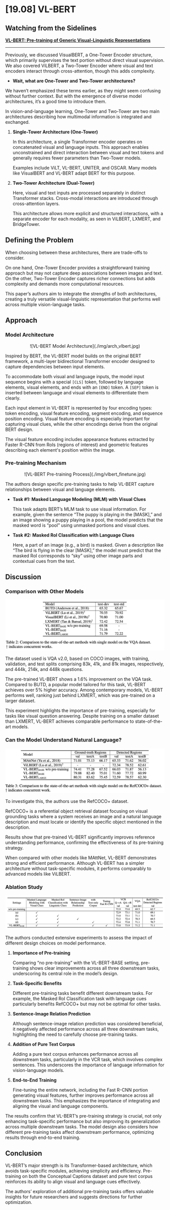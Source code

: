# [19.08] VL-BERT

## Watching from the Sidelines

[**VL-BERT: Pre-training of Generic Visual-Linguistic Representations**](https://arxiv.org/abs/1908.08530)

---

Previously, we discussed VisualBERT, a One-Tower Encoder structure, which primarily supervises the text portion without direct visual supervision. We also covered ViLBERT, a Two-Tower Encoder where visual and text encoders interact through cross-attention, though this adds complexity.

- **Wait, what are One-Tower and Two-Tower architectures?**

We haven’t emphasized these terms earlier, as they might seem confusing without further context. But with the emergence of diverse model architectures, it’s a good time to introduce them.

In vision-and-language learning, One-Tower and Two-Tower are two main architectures describing how multimodal information is integrated and exchanged.

1. **Single-Tower Architecture (One-Tower)**

   In this architecture, a single Transformer encoder operates on concatenated visual and language inputs. This approach enables unconstrained and direct interaction between visual and text tokens and generally requires fewer parameters than Two-Tower models.

   Examples include ViLT, VL-BERT, UNITER, and OSCAR. Many models like VisualBERT and VL-BERT adapt BERT for this purpose.

2. **Two-Tower Architecture (Dual-Tower)**

   Here, visual and text inputs are processed separately in distinct Transformer stacks. Cross-modal interactions are introduced through cross-attention layers.

   This architecture allows more explicit and structured interactions, with a separate encoder for each modality, as seen in ViLBERT, LXMERT, and BridgeTower.

## Defining the Problem

When choosing between these architectures, there are trade-offs to consider.

On one hand, One-Tower Encoder provides a straightforward training approach but may not capture deep associations between images and text. On the other, Two-Tower Encoder captures richer connections but adds complexity and demands more computational resources.

This paper’s authors aim to integrate the strengths of both architectures, creating a truly versatile visual-linguistic representation that performs well across multiple vision-language tasks.

## Approach

### Model Architecture

<div align="center">
<figure style={{"width": "80%"}}>
![VL-BERT Model Architecture](./img/arch_vlbert.jpg)
</figure>
</div>

Inspired by BERT, the VL-BERT model builds on the original BERT framework, a multi-layer bidirectional Transformer encoder designed to capture dependencies between input elements.

To accommodate both visual and language inputs, the model input sequence begins with a special `[CLS]` token, followed by language elements, visual elements, and ends with an `[END]` token. A `[SEP]` token is inserted between language and visual elements to differentiate them clearly.

Each input element in VL-BERT is represented by four encoding types: token encoding, visual feature encoding, segment encoding, and sequence position encoding. Visual feature encoding is especially important for capturing visual clues, while the other encodings derive from the original BERT design.

The visual feature encoding includes appearance features extracted by Faster R-CNN from RoIs (regions of interest) and geometric features describing each element's position within the image.

### Pre-training Mechanism

<div align="center">
<figure style={{"width": "80%"}}>
![VL-BERT Pre-training Process](./img/vlbert_finetune.jpg)
</figure>
</div>

The authors design specific pre-training tasks to help VL-BERT capture relationships between visual and language elements.

- **Task #1: Masked Language Modeling (MLM) with Visual Clues**

  This task adapts BERT’s MLM task to use visual information. For example, given the sentence “The puppy is playing in the [MASK],” and an image showing a puppy playing in a pool, the model predicts that the masked word is “pool” using unmasked portions and visual clues.

- **Task #2: Masked RoI Classification with Language Clues**

  Here, a part of an image (e.g., a bird) is masked. Given a description like “The bird is flying in the clear [MASK],” the model must predict that the masked RoI corresponds to “sky” using other image parts and contextual cues from the text.

## Discussion

### Comparison with Other Models

![VL-BERT Performance on VQA Task](./img/vl_bert_table2.jpg)

The dataset used is VQA v2.0, based on COCO images, with training, validation, and test splits comprising 83k, 41k, and 81k images, respectively, and 444k, 214k, and 448k questions.

The pre-trained VL-BERT shows a 1.6% improvement on the VQA task. Compared to BUTD, a popular model tailored for this task, VL-BERT achieves over 5% higher accuracy. Among contemporary models, VL-BERT performs well, ranking just behind LXMERT, which was pre-trained on a larger dataset.

This experiment highlights the importance of pre-training, especially for tasks like visual question answering. Despite training on a smaller dataset than LXMERT, VL-BERT achieves comparable performance to state-of-the-art models.

### Can the Model Understand Natural Language?

![VL-BERT Performance on RefCOCO+](./img/vl_bert_table3.jpg)

To investigate this, the authors use the RefCOCO+ dataset.

RefCOCO+ is a referential object retrieval dataset focusing on visual grounding tasks where a system receives an image and a natural language description and must locate or identify the specific object mentioned in the description.

Results show that pre-trained VL-BERT significantly improves reference understanding performance, confirming the effectiveness of its pre-training strategy.

When compared with other models like MAttNet, VL-BERT demonstrates strong and efficient performance. Although VL-BERT has a simpler architecture without task-specific modules, it performs comparably to advanced models like ViLBERT.

### Ablation Study

![Ablation Study Results](./img/vlbert_ablation.jpg)

The authors conducted extensive experiments to assess the impact of different design choices on model performance.

1. **Importance of Pre-training**

   Comparing “no pre-training” with the VL-BERT-BASE setting, pre-training shows clear improvements across all three downstream tasks, underscoring its central role in the model’s design.

2. **Task-Specific Benefits**

   Different pre-training tasks benefit different downstream tasks. For example, the Masked RoI Classification task with language cues particularly benefits RefCOCO+ but may not be optimal for other tasks.

3. **Sentence-Image Relation Prediction**

   Although sentence-image relation prediction was considered beneficial, it negatively affected performance across all three downstream tasks, highlighting the need to carefully choose pre-training tasks.

4. **Addition of Pure Text Corpus**

   Adding a pure text corpus enhances performance across all downstream tasks, particularly in the VCR task, which involves complex sentences. This underscores the importance of language information for vision-language models.

5. **End-to-End Training**

   Fine-tuning the entire network, including the Fast R-CNN portion generating visual features, further improves performance across all downstream tasks. This emphasizes the importance of integrating and aligning the visual and language components.

The results confirm that VL-BERT’s pre-training strategy is crucial, not only enhancing task-specific performance but also improving its generalization across multiple downstream tasks. The model design also considers how different pre-training tasks affect downstream performance, optimizing results through end-to-end training.

## Conclusion

VL-BERT’s major strength is its Transformer-based architecture, which avoids task-specific modules, achieving simplicity and efficiency. Pre-training on both the Conceptual Captions dataset and pure text corpus reinforces its ability to align visual and language cues effectively.

The authors’ exploration of additional pre-training tasks offers valuable insights for future researchers and suggests directions for further optimization.
